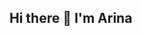 ## Hi there 👋 I'm Arina

<!--
**arinadubova/arinadubova** is a ✨ _special_ ✨ repository because its `README.md` (this file) appears on your GitHub profile.

I'm Junior data scientist. Graduated from Yandex Practicum.

- 🌱 I’m currently learning data science.
- 📫 How to reach me: tg:arinadubova
-->
